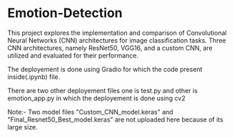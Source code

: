 # Emotion-Detection
This project explores the implementation and comparison of Convolutional Neural Networks (CNN) architectures for image classification tasks. Three CNN architectures, namely ResNet50, VGG16, and a custom CNN, are utilized and evaluated for their performance.

The deployement is done using Gradio for which the code present inside(.ipynb) file.

There are two other deployement files one is test.py and other is emotion_app.py in which the deployement is done using cv2

Note:- Two model files "Custom_CNN_model.keras" and "Final_Resnet50_Best_model.keras" are not uploaded here because of its large size.
